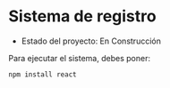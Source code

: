 <h1> Sistema de registro</h1>

- Estado del proyecto: En Construcción

Para ejecutar el sistema, debes poner:

``` npm install react ```

